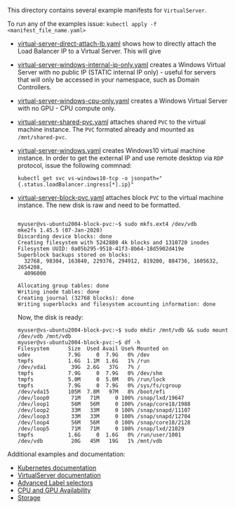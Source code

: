 This directory contains several example manifests for `VirtualServer`.

To run any of the examples issue: `kubectl apply -f <manifest_file_name.yaml>`

- [virtual-server-direct-attach-lb.yaml](virtual-server-direct-attach-lb.yaml) shows how to directly attach the Load Balancer IP to a Virtual Server. This will give 

- [virtual-server-windows-internal-ip-only.yaml](virtual-server-windows-internal-ip-only.yaml) creates a Windows Virtual Server with no public IP (STATIC internal IP only) - useful for servers that will only be accessed in your namespace, such as Domain Controllers.

- [virtual-server-windows-cpu-only.yaml](virtual-server-windows-cpu-only.yaml) creates a Windows Virtual Server with no GPU - CPU compute only.

- [virtual-server-shared-pvc.yaml](virtual-server-shared-pvc.yaml) attaches shared `PVC` to the virtual machine instance. The `PVC` formated already and mounted as `/mnt/shared-pvc`.

- [virtual-server-windows.yaml](virtual-server-windows.yaml) creates Windows10 virtual machine instance. In order to get the external IP and use remote desktop via `RDP` protocol, issue the following commnad: 
  ```
  kubectl get svc vs-windows10-tcp -o jsonpath="{.status.loadBalancer.ingress[*].ip}"
  ```

- [virtual-server-block-pvc.yaml](virtual-server-block-pvc.yaml) attaches block `PVC` to the virtual machine instance. The new disk is raw and need to be formatted.

  ```

  myuser@vs-ubuntu2004-block-pvc:~$ sudo mkfs.ext4 /dev/vdb
  mke2fs 1.45.5 (07-Jan-2020)
  Discarding device blocks: done                            
  Creating filesystem with 5242880 4k blocks and 1310720 inodes
  Filesystem UUID: 0a05b295-9518-41f3-8b64-18d5902d419e
  Superblock backups stored on blocks: 
    32768, 98304, 163840, 229376, 294912, 819200, 884736, 1605632, 2654208, 
    4096000

  Allocating group tables: done                            
  Writing inode tables: done                            
  Creating journal (32768 blocks): done
  Writing superblocks and filesystem accounting information: done 

  ```

  Now, the disk is ready:
  ```
  myuser@vs-ubuntu2004-block-pvc:~$ sudo mkdir /mnt/vdb && sudo mount /dev/vdb /mnt/vdb
  myuser@vs-ubuntu2004-block-pvc:~$ df -h
  Filesystem      Size  Used Avail Use% Mounted on
  udev            7.9G     0  7.9G   0% /dev
  tmpfs           1.6G  1.1M  1.6G   1% /run
  /dev/vda1        39G  2.6G   37G   7% /
  tmpfs           7.9G     0  7.9G   0% /dev/shm
  tmpfs           5.0M     0  5.0M   0% /run/lock
  tmpfs           7.9G     0  7.9G   0% /sys/fs/cgroup
  /dev/vda15      105M  7.8M   97M   8% /boot/efi
  /dev/loop0       71M   71M     0 100% /snap/lxd/19647
  /dev/loop1       56M   56M     0 100% /snap/core18/1988
  /dev/loop2       33M   33M     0 100% /snap/snapd/11107
  /dev/loop3       33M   33M     0 100% /snap/snapd/12704
  /dev/loop4       56M   56M     0 100% /snap/core18/2128
  /dev/loop5       71M   71M     0 100% /snap/lxd/21029
  tmpfs           1.6G     0  1.6G   0% /run/user/1001
  /dev/vdb         20G   45M   19G   1% /mnt/vdb
  ```

Additional examples and documentation:

- [Kubernetes documentation](https://docs.coreweave.com/coreweave-kubernetes/getting-started)
- [VirtualServer documentation](https://docs.coreweave.com/virtual-servers/getting-started)
- [Advanced Label selectors](https://docs.coreweave.com/coreweave-kubernetes/label-selectors)
- [CPU and GPU Availability](https://docs.coreweave.com/coreweave-kubernetes/node-types)
- [Storage](https://docs.coreweave.com/coreweave-kubernetes/storage)

